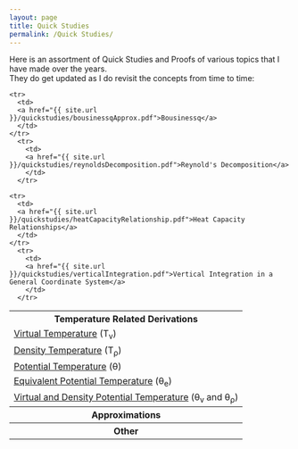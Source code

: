 ```yaml
---
layout: page
title: Quick Studies
permalink: /Quick Studies/
---
```


Here is an assortment of Quick Studies and Proofs of various topics
that I have made over the years.  
They do get updated as I do revisit the concepts from time to time:

<table style="width:100%">
<tr>
  <th>Temperature Related Derivations </th>
</tr>
<tr>
  <td>
    <a href="{{ site.url }}/quickstudies/virtualTemperature.pdf">Virtual Temperature</a>
    (T<sub>v</sub>)
  </td>
</tr>
<tr>
  <td>
  <a href="{{ site.url }}/quickstudies/densityTemperature.pdf">Density Temperature</a>
  (T<sub>&rho;</sub>)
  </td>
</tr>
<tr>
  <td>
  <a href="{{ site.url }}/quickstudies/potentialTemperature.pdf">Potential Temperature</a>
  (&theta;)
  </td>
</tr>
  <tr>
    <td>
    <a href="{{ site.url }}/quickstudies/equivalentPotentialTemperature.pdf">Equivalent Potential Temperature</a>
     (&theta;<sub>e</sub>)
    </td>
  </tr>
  <tr>
    <td>
    <a href="{{ site.url }}/quickstudies/virtualAndDensityPotentialTemperature.pdf">Virtual and Density Potential Temperature</a>
     (&theta;<sub>v</sub> and &theta;<sub>&rho;</sub>)
    </td>
  </tr>

  <tr>
    <th> Approximations </th>

    <tr>
      <td>
      <a href="{{ site.url }}/quickstudies/bousinessqApprox.pdf">Bousinessq</a>
      </td>
    </tr>
      <tr>
        <td>
        <a href="{{ site.url }}/quickstudies/reynoldsDecomposition.pdf">Reynold's Decomposition</a>
        </td>
      </tr>
  </tr>

  <tr>
    <th> Other </th>

    <tr>
      <td>
      <a href="{{ site.url }}/quickstudies/heatCapacityRelationship.pdf">Heat Capacity Relationships</a>
      </td>
    </tr>
      <tr>
        <td>
        <a href="{{ site.url }}/quickstudies/verticalIntegration.pdf">Vertical Integration in a General Coordinate System</a>
        </td>
      </tr>
  </tr>


</table>
